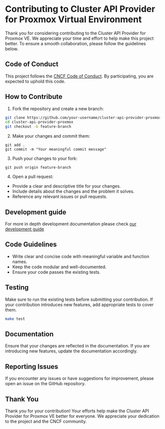 # Contributing to Cluster API Provider for Proxmox Virtual Environment

Thank you for considering contributing to the Cluster API Provider for Proxmox VE. We appreciate your time and effort to help make this project better. To ensure a smooth collaboration, please follow the guidelines below.

## Code of Conduct

This project follows the [CNCF Code of Conduct](https://github.com/cncf/foundation/blob/main/code-of-conduct.md). By participating, you are expected to uphold this code.

## How to Contribute

1. Fork the repository and create a new branch:
```sh
git clone https://github.com/your-username/cluster-api-provider-proxmox.git
cd cluster-api-provider-proxmox
git checkout -b feature-branch
```

2. Make your changes and commit them:

```shell
git add .
git commit -m "Your meaningful commit message"
```

3. Push your changes to your fork:

```shell
git push origin feature-branch
```

4. Open a pull request:

* Provide a clear and descriptive title for your changes.
* Include details about the changes and the problem it solves.
* Reference any relevant issues or pull requests.

## Development guide

For more in depth development documentation please check [our development guide](./docs/Development.md)

## Code Guidelines

* Write clear and concise code with meaningful variable and function names.
* Keep the code modular and well-documented.
* Ensure your code passes the existing tests.

## Testing

Make sure to run the existing tests before submitting your contribution. If your contribution introduces new features, add appropriate tests to cover them.

```sh
make test
```

## Documentation
Ensure that your changes are reflected in the documentation. If you are introducing new features, update the documentation accordingly.

## Reporting Issues
If you encounter any issues or have suggestions for improvement, please open an issue on the GitHub repository.

## Thank You
Thank you for your contribution! Your efforts help make the Cluster API Provider for Proxmox VE better for everyone. We appreciate your dedication to the project and the CNCF community.
